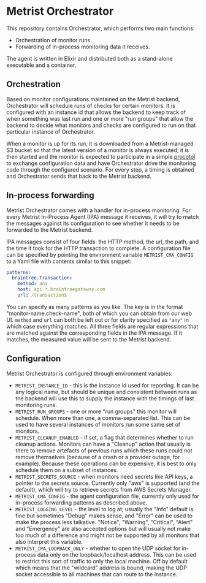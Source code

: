 # Metrist Orchestrator

This repository contains Orchestrator, which performs two main functions:

* Orchestration of monitor runs.
* Forwarding of in-process monitoring data it receives.

The agent is written in Elixir and distributed both as a stand-alone executable and a container.

## Orchestration

Based on monitor configurations maintained on the Metrist backend, Orchestrator will schedule runs
of checks for certain monitors. It is configured with an instance id that allows the backend to keep
track of when something was last run and one or more "run groups" that allow the backend to decide what
monitors and checks are configured to run on that particular instance of Orchestrator.

When a monitor is up for its run, it is downloaded from a Metrist-managed S3 bucket so that the latest version of
a monitor is always executed; it is then started and the monitor is expected to participate in a simple
[procotol](docs/protocol.md) to exchange configuration data and have Orchestrator drive the monitoring code
through the configured scenario. For every step, a timing is obtained and Orchestrator sends that back to
the Metrist backend.

## In-process forwarding

Metrist Orchestrator comes with a handler for in-process monitoring. For every Metrist In-Process Agent (IPA) message it receives,
it will try to match the messages against its configuration to see whether it needs to be forwarded to the Metrist backend.

IPA messages consist of four fields: the HTTP method, the url, the path, and the time it took for the HTTP transaction to
complete. A configuration file can be specified by pointing the environment variable `METRIST_CMA_CONFIG` to a Yaml file with
contents similar to this snippet:

```yaml
patterns:
  braintree.Transaction:
    method: any
    host: api.*.braintreegateway.com
    url: /transaction$
```

You can specify as many patterns as you like. The key is in the format "monitor-name.check-name", both of which you can obtain
from our web UI. `method` and `url` can both be left out or for clarity specified as `"any"` in which case everything matches. All
three fields are regular expressions that are matched against the corresponding fields in the IPA message. If it matches,
the measured value will be sent to the Metrist backend.

## Configuration

Metrist Orchestrator is configured through environment variables:

* `METRIST_INSTANCE_ID` - this is the instance id used for reporting. It can be any logical name, but should be unique and consistent between
  runs as the backend will use this to supply the instance with the timings of last monitoring runs.
* `METRIST_RUN_GROUPS` - one or more "run groups" this monitor will schedule. When more than one, a comma-separated list. This can be
  used to have several instances of monitors run some same set of monitors.
* `METRIST_CLEANUP_ENABLED` - if set, a flag that determines whether to run cleanup actions. Monitors can have a "Cleanup" action
  that usually is there to remove artefacts of previous runs which these runs could not remove themselves (because of a crash or
  a provider outage, for example). Because these operations can be expensive, it is best to only schedule them on a subset of instances.
* `METRIST_SECRETS_SOURCE` - when monitors need secrets like API keys, a pointer to the secrets source. Currently only "aws" is
  supported (and the default), which will try to retrieve secrets from AWS Secrets Manager.
* `METRIST_CMA_CONFIG` - the agent configuration file, currently only used for in-process forwarding patterns as described above.
* `METRIST_LOGGING_LEVEL` - the level to log at; usually the "Info" default is fine but sometimes "Debug" makes sense, and "Error"
  can be used to make the process less talkative. "Notice", "Warning", "Critical", "Alert" and "Emergency" are also accepted options
  but will usually not make too much of a difference and might not be supported by all monitors that also interpret this variable.
* `METRIST_IPA_LOOPBACK_ONLY` - whether to open the UDP socket for in-process data only on the loopback/localhost address. This can be
  used to restrict this sort of traffic to only the local machine. Off by default which means that the "wildcard" address is bound,
  making the UDP socket accessible to all machines that can route to the instance.
